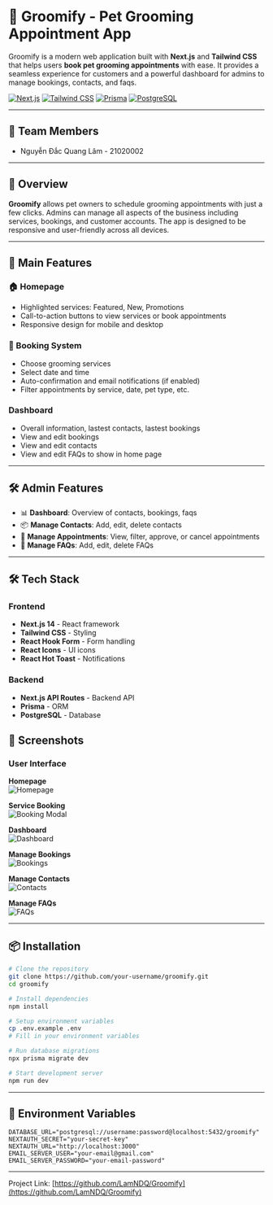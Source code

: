 # 🐾 Groomify - Pet Grooming Appointment App

Groomify is a modern web application built with **Next.js** and **Tailwind CSS** that helps users **book pet grooming appointments** with ease. It provides a seamless experience for customers and a powerful dashboard for admins to manage bookings, contacts, and faqs.

[![Next.js](https://img.shields.io/badge/Next.js-14-black)](https://nextjs.org/)
[![Tailwind CSS](https://img.shields.io/badge/Tailwind-3.0-blue)](https://tailwindcss.com/)
[![Prisma](https://img.shields.io/badge/Prisma-5.0-green)](https://www.prisma.io/)
[![PostgreSQL](https://img.shields.io/badge/PostgreSQL-Latest-blue)](https://www.postgresql.org/)

---

## 👥 Team Members

- Nguyễn Đắc Quang Lâm - 21020002

---

## 📌 Overview

**Groomify** allows pet owners to schedule grooming appointments with just a few clicks. Admins can manage all aspects of the business including services, bookings, and customer accounts. The app is designed to be responsive and user-friendly across all devices.

---

## 🚀 Main Features

### 🏠 Homepage
- Highlighted services: Featured, New, Promotions
- Call-to-action buttons to view services or book appointments
- Responsive design for mobile and desktop

### 📅 Booking System
- Choose grooming services
- Select date and time
- Auto-confirmation and email notifications (if enabled)
- Filter appointments by service, date, pet type, etc.

### Dashboard
- Overall information, lastest contacts, lastest bookings
- View and edit bookings
- View and edit contacts
- View and edit FAQs to show in home page

---

## 🛠️ Admin Features

- 📊 **Dashboard**: Overview of contacts, bookings, faqs
- 📦 **Manage Contacts**: Add, edit, delete contacts
- 🧾 **Manage Appointments**: View, filter, approve, or cancel appointments
- 👥 **Manage FAQs**: Add, edit, delete FAQs

---

## 🛠️ Tech Stack

### Frontend
- **Next.js 14** - React framework
- **Tailwind CSS** - Styling
- **React Hook Form** - Form handling
- **React Icons** - UI icons
- **React Hot Toast** - Notifications

### Backend
- **Next.js API Routes** - Backend API
- **Prisma** - ORM
- **PostgreSQL** - Database

## 📸 Screenshots

### User Interface

**Homepage**  
![Homepage](./public/screenshots/homepage.png)

**Service Booking**  
![Booking Modal](./public/screenshots/booking_modal.png)

**Dashboard**  
![Dashboard](./public/screenshots/dashboard.png)

**Manage Bookings**  
![Bookings](./public/screenshots/bookings.png)

**Manage Contacts**  
![Contacts](./public/screenshots/contacts.png)

**Manage FAQs**  
![FAQs](./public/screenshots/faqs.png)

---

## 📦 Installation

```bash
# Clone the repository
git clone https://github.com/your-username/groomify.git
cd groomify

# Install dependencies
npm install

# Setup environment variables
cp .env.example .env
# Fill in your environment variables

# Run database migrations
npx prisma migrate dev

# Start development server
npm run dev
```
---

## 🔧 Environment Variables

```env
DATABASE_URL="postgresql://username:password@localhost:5432/groomify"
NEXTAUTH_SECRET="your-secret-key"
NEXTAUTH_URL="http://localhost:3000"
EMAIL_SERVER_USER="your-email@gmail.com"
EMAIL_SERVER_PASSWORD="your-email-password"
```

---

Project Link: [https://github.com/LamNDQ/Groomify](https://github.com/LamNDQ/Groomify)
